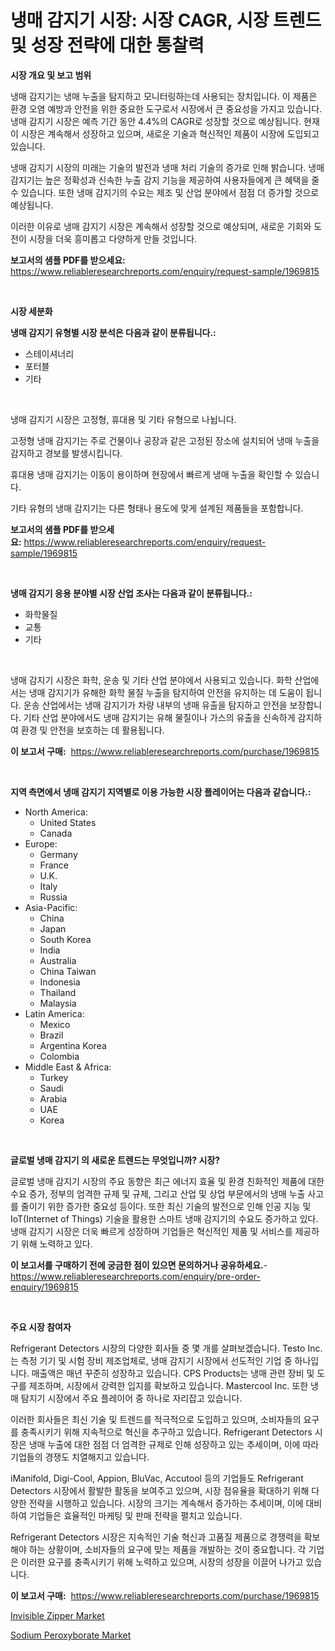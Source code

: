<p><h1>냉매 감지기 시장: 시장 CAGR, 시장 트렌드 및 성장 전략에 대한 통찰력</h1></p><p><strong>시장 개요 및 보고 범위</strong></p>
<p><p>냉매 감지기는 냉매 누출을 탐지하고 모니터링하는데 사용되는 장치입니다. 이 제품은 환경 오염 예방과 안전을 위한 중요한 도구로서 시장에서 큰 중요성을 가지고 있습니다. 냉매 감지기 시장은 예측 기간 동안 4.4%의 CAGR로 성장할 것으로 예상됩니다. 현재 이 시장은 계속해서 성장하고 있으며, 새로운 기술과 혁신적인 제품이 시장에 도입되고 있습니다.</p><p>냉매 감지기 시장의 미래는 기술의 발전과 냉매 처리 기술의 증가로 인해 밝습니다. 냉매 감지기는 높은 정확성과 신속한 누출 감지 기능을 제공하여 사용자들에게 큰 혜택을 줄 수 있습니다. 또한 냉매 감지기의 수요는 제조 및 산업 분야에서 점점 더 증가할 것으로 예상됩니다.</p><p>이러한 이유로 냉매 감지기 시장은 계속해서 성장할 것으로 예상되며, 새로운 기회와 도전이 시장을 더욱 흥미롭고 다양하게 만들 것입니다.</p></p>
<p><strong>보고서의 샘플 PDF를 받으세요:</strong> <a href="https://www.reliableresearchreports.com/enquiry/request-sample/1969815">https://www.reliableresearchreports.com/enquiry/request-sample/1969815</a></p>
<p>&nbsp;</p>
<p><strong>시장 세분화</strong></p>
<p><strong>냉매 감지기 유형별 시장 분석은 다음과 같이 분류됩니다.:</strong></p>
<p><ul><li>스테이셔너리</li><li>포터블</li><li>기타</li></ul></p>
<p>&nbsp;</p>
<p><p>냉매 감지기 시장은 고정형, 휴대용 및 기타 유형으로 나뉩니다. </p><p>고정형 냉매 감지기는 주로 건물이나 공장과 같은 고정된 장소에 설치되어 냉매 누출을 감지하고 경보를 발생시킵니다. </p><p>휴대용 냉매 감지기는 이동이 용이하며 현장에서 빠르게 냉매 누출을 확인할 수 있습니다. </p><p>기타 유형의 냉매 감지기는 다른 형태나 용도에 맞게 설계된 제품들을 포함합니다.</p></p>
<p><strong>보고서의 샘플 PDF를 받으세요:</strong>&nbsp;<a href="https://www.reliableresearchreports.com/enquiry/request-sample/1969815">https://www.reliableresearchreports.com/enquiry/request-sample/1969815</a></p>
<p>&nbsp;</p>
<p><strong> 냉매 감지기 응용 분야별 시장 산업 조사는 다음과 같이 분류됩니다.:</strong></p>
<p><ul><li>화학물질</li><li>교통</li><li>기타</li></ul></p>
<p>&nbsp;</p>
<p><p>냉매 감지기 시장은 화학, 운송 및 기타 산업 분야에서 사용되고 있습니다. 화학 산업에서는 냉매 감지기가 유해한 화학 물질 누출을 탐지하여 안전을 유지하는 데 도움이 됩니다. 운송 산업에서는 냉매 감지기가 차량 내부의 냉매 유출을 탐지하고 안전을 보장합니다. 기타 산업 분야에서도 냉매 감지기는 유해 물질이나 가스의 유출을 신속하게 감지하여 환경 및 안전을 보호하는 데 활용됩니다.</p></p>
<p><strong>이 보고서 구매:</strong>&nbsp; <a href="https://www.reliableresearchreports.com/purchase/1969815">https://www.reliableresearchreports.com/purchase/1969815</a></p>
<p>&nbsp;</p>
<p><strong>지역 측면에서 냉매 감지기 지역별로 이용 가능한 시장 플레이어는 다음과 같습니다.:</strong></p>
<p><ul>
    <li>
        North America:
        <ul>
            <li>United States</li>
            <li>Canada</li>
        </ul>
    </li>
    <li>
        Europe:
        <ul>
            <li>Germany</li>
            <li>France</li>
            <li>U.K.</li>
            <li>Italy</li>
            <li>Russia</li>
        </ul>
    </li>
    <li>
        Asia-Pacific:
        <ul>
            <li>China</li>
            <li>Japan</li>
            <li>South Korea</li>
            <li>India</li>
            <li>Australia</li>
            <li>China Taiwan</li>
            <li>Indonesia</li>
            <li>Thailand</li>
            <li>Malaysia</li>
        </ul>
    </li>
    <li>
        Latin America:
        <ul>
            <li>Mexico</li>
            <li>Brazil</li>
            <li>Argentina Korea</li>
            <li>Colombia</li>
        </ul>
    </li>
    <li>
        Middle East & Africa:
        <ul>
            <li>Turkey</li>
            <li>Saudi</li>
            <li>Arabia</li>
            <li>UAE</li>
            <li>Korea</li>
        </ul>
    </li>
    </ul></p>
<p>&nbsp;</p>
<p><strong>글로벌 냉매 감지기 의 새로운 트렌드는 무엇입니까? 시장?</strong></p>
<p><p>글로벌 냉매 감지기 시장의 주요 동향은 최근 에너지 효율 및 환경 친화적인 제품에 대한 수요 증가, 정부의 엄격한 규제 및 규제, 그리고 산업 및 상업 부문에서의 냉매 누출 사고를 줄이기 위한 증가한 중요성 등이다. 또한 최신 기술의 발전으로 인해 인공 지능 및 IoT(Internet of Things) 기술을 활용한 스마트 냉매 감지기의 수요도 증가하고 있다. 냉매 감지기 시장은 더욱 빠르게 성장하며 기업들은 혁신적인 제품 및 서비스를 제공하기 위해 노력하고 있다.</p></p>
<p><strong>이 보고서를 구매하기 전에 궁금한 점이 있으면 문의하거나 공유하세요.</strong>- <a href="https://www.reliableresearchreports.com/enquiry/pre-order-enquiry/1969815">https://www.reliableresearchreports.com/enquiry/pre-order-enquiry/1969815</a></p>
<p>&nbsp;</p>
<p><strong>주요 시장 참여자</strong></p>
<p><p>Refrigerant Detectors 시장의 다양한 회사들 중 몇 개를 살펴보겠습니다. Testo Inc.는 측정 기기 및 시험 장비 제조업체로, 냉매 감지기 시장에서 선도적인 기업 중 하나입니다. 매출액은 매년 꾸준히 성장하고 있습니다. CPS Products는 냉매 관련 장비 및 도구를 제조하며, 시장에서 강력한 입지를 확보하고 있습니다. Mastercool Inc. 또한 냉매 탐지기 시장에서 주요 플레이어 중 하나로 자리잡고 있습니다.</p><p>이러한 회사들은 최신 기술 및 트렌드를 적극적으로 도입하고 있으며, 소비자들의 요구를 충족시키기 위해 지속적으로 혁신을 추구하고 있습니다. Refrigerant Detectors 시장은 냉매 누출에 대한 점점 더 엄격한 규제로 인해 성장하고 있는 추세이며, 이에 따라 기업들의 경쟁도 치열해지고 있습니다.</p><p>iManifold, Digi-Cool, Appion, BluVac, Accutool 등의 기업들도 Refrigerant Detectors 시장에서 활발한 활동을 보여주고 있으며, 시장 점유율을 확대하기 위해 다양한 전략을 시행하고 있습니다. 시장의 크기는 계속해서 증가하는 추세이며, 이에 대비하여 기업들은 효율적인 마케팅 및 판매 전략을 펼치고 있습니다.</p><p>Refrigerant Detectors 시장은 지속적인 기술 혁신과 고품질 제품으로 경쟁력을 확보해야 하는 상황이며, 소비자들의 요구에 맞는 제품을 개발하는 것이 중요합니다. 각 기업은 이러한 요구를 충족시키기 위해 노력하고 있으며, 시장의 성장을 이끌어 나가고 있습니다.</p></p>
<p><strong>이 보고서 구매:</strong>&nbsp;&nbsp;<a href="https://www.reliableresearchreports.com/purchase/1969815">https://www.reliableresearchreports.com/purchase/1969815</a></p>
<p><p><a href="https://nifty-kite-d51.notion.site/Invisible-Zipper-Market-Size-Growing-and-Forecasted-for-period-from-2024-2031-and-provides-complet-53ba028ae6f745f599ff924ca45823c5">Invisible Zipper Market</a></p><p><a href="https://five-trouble-98a.notion.site/Sodium-Peroxyborate-Market-Size-Growing-and-Forecasted-for-period-from-2024-2031-and-provides-comp-4a23311dce8b4a2c96aa70997b836d24">Sodium Peroxyborate Market</a></p></p>
